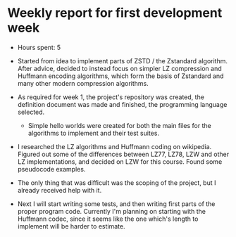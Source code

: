 # Weekly report for first development week

- Hours spent: 5

- Started from idea to implement parts of ZSTD / the Zstandard algorithm. After advice, decided to instead focus on simpler LZ compression and Huffmann encoding algorithms, which form the basis of Zstandard and many other modern compression algorithms.

- As required for week 1, the project's repository was created, the definition document was made and finished, the programming language selected.
	- Simple hello worlds were created for both the main files for the algorithms to implement and their test suites.

- I researched the LZ algorithms and Huffmann coding on wikipedia. Figured out some of the differences between LZ77, LZ78, LZW and other LZ implementations, and decided on LZW for this course. Found some pseudocode examples.

- The only thing that was difficult was the scoping of the project, but I already received help with it.

- Next I will start writing some tests, and then writing first parts of the proper program code. Currently I'm planning on starting with the Huffmann codec, since it seems like the one which's length to implement will be harder to estimate.
